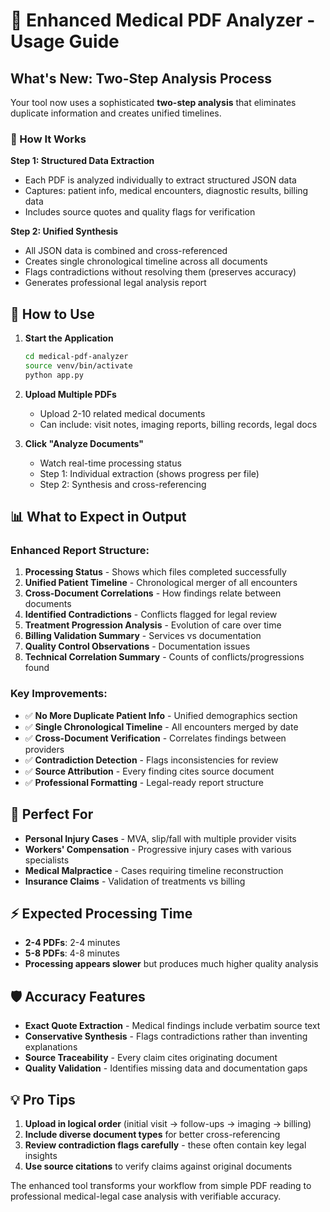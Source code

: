 # 🏥 Enhanced Medical PDF Analyzer - Usage Guide

## What's New: Two-Step Analysis Process

Your tool now uses a sophisticated **two-step analysis** that eliminates duplicate information and creates unified timelines.

### 🔄 How It Works

**Step 1: Structured Data Extraction**
- Each PDF is analyzed individually to extract structured JSON data
- Captures: patient info, medical encounters, diagnostic results, billing data
- Includes source quotes and quality flags for verification

**Step 2: Unified Synthesis**
- All JSON data is combined and cross-referenced
- Creates single chronological timeline across all documents
- Flags contradictions without resolving them (preserves accuracy)
- Generates professional legal analysis report

## 🚀 How to Use

1. **Start the Application**
   ```bash
   cd medical-pdf-analyzer
   source venv/bin/activate
   python app.py
   ```

2. **Upload Multiple PDFs**
   - Upload 2-10 related medical documents
   - Can include: visit notes, imaging reports, billing records, legal docs

3. **Click "Analyze Documents"**
   - Watch real-time processing status
   - Step 1: Individual extraction (shows progress per file)
   - Step 2: Synthesis and cross-referencing

## 📊 What to Expect in Output

### **Enhanced Report Structure:**
1. **Processing Status** - Shows which files completed successfully
2. **Unified Patient Timeline** - Chronological merger of all encounters
3. **Cross-Document Correlations** - How findings relate between documents
4. **Identified Contradictions** - Conflicts flagged for legal review
5. **Treatment Progression Analysis** - Evolution of care over time
6. **Billing Validation Summary** - Services vs documentation
7. **Quality Control Observations** - Documentation issues
8. **Technical Correlation Summary** - Counts of conflicts/progressions found

### **Key Improvements:**
- ✅ **No More Duplicate Patient Info** - Unified demographics section
- ✅ **Single Chronological Timeline** - All encounters merged by date
- ✅ **Cross-Document Verification** - Correlates findings between providers
- ✅ **Contradiction Detection** - Flags inconsistencies for review
- ✅ **Source Attribution** - Every finding cites source document
- ✅ **Professional Formatting** - Legal-ready report structure

## 🎯 Perfect For

- **Personal Injury Cases** - MVA, slip/fall with multiple provider visits
- **Workers' Compensation** - Progressive injury cases with various specialists
- **Medical Malpractice** - Cases requiring timeline reconstruction
- **Insurance Claims** - Validation of treatments vs billing

## ⚡ Expected Processing Time

- **2-4 PDFs**: 2-4 minutes
- **5-8 PDFs**: 4-8 minutes
- **Processing appears slower** but produces much higher quality analysis

## 🛡️ Accuracy Features

- **Exact Quote Extraction** - Medical findings include verbatim source text
- **Conservative Synthesis** - Flags contradictions rather than inventing explanations
- **Source Traceability** - Every claim cites originating document
- **Quality Validation** - Identifies missing data and documentation gaps

## 💡 Pro Tips

1. **Upload in logical order** (initial visit → follow-ups → imaging → billing)
2. **Include diverse document types** for better cross-referencing
3. **Review contradiction flags carefully** - these often contain key legal insights
4. **Use source citations** to verify claims against original documents

The enhanced tool transforms your workflow from simple PDF reading to professional medical-legal case analysis with verifiable accuracy.